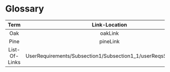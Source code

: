 # Glossary

|     Term      |    Link-Location     |
|:-------------:|:--------------------:|
| Oak           | oakLink              |
| Pine          | pineLink             |
| List-Of-Links | UserRequirements/Subsection1/Subsection1_1/userReqsSub1_1.html |